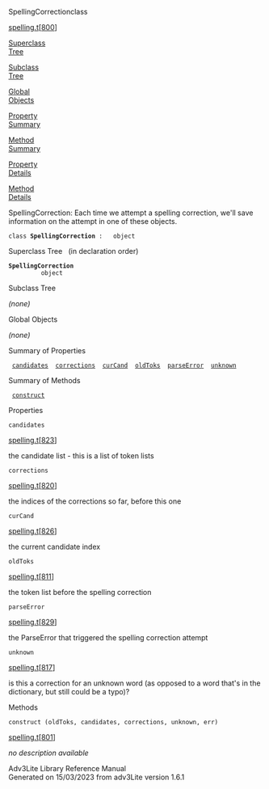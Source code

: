 ---
---
<span class="title">SpellingCorrection</span><span class="type">class</span>

[spelling.t](../file/spelling.t.html)\[[800](../source/spelling.t.html#800)\]

[Superclass  
Tree](#_SuperClassTree_)

[Subclass  
Tree](#_SubClassTree_)

[Global  
Objects](#_ObjectSummary_)

[Property  
Summary](#_PropSummary_)

[Method  
Summary](#_MethodSummary_)

[Property  
Details](#_Properties_)

[Method  
Details](#_Methods_)

<div class="fdesc">

SpellingCorrection: Each time we attempt a spelling correction, we'll
save information on the attempt in one of these objects.

`class `**`SpellingCorrection`**` :   object`

</div>

<span id="_SuperClassTree_"></span>

<div class="mjhd">

<span class="hdln">Superclass Tree</span>   (in declaration order)

</div>

**`SpellingCorrection`**  
`         object`  
<span id="_SubClassTree_"></span>

<div class="mjhd">

<span class="hdln">Subclass Tree</span>  

</div>

*(none)* <span id="_ObjectSummary_"></span>

<div class="mjhd">

<span class="hdln">Global Objects</span>  

</div>

*(none)* <span id="_PropSummary_"></span>

<div class="mjhd">

<span class="hdln">Summary of Properties</span>  

</div>

` `[`candidates`](#candidates)`  `[`corrections`](#corrections)`  `[`curCand`](#curCand)`  `[`oldToks`](#oldToks)`  `[`parseError`](#parseError)`  `[`unknown`](#unknown)`  `

<span id="_MethodSummary_"></span>

<div class="mjhd">

<span class="hdln">Summary of Methods</span>  

</div>

` `[`construct`](#construct)`  `

<span id="_Properties_"></span>

<div class="mjhd">

<span class="hdln">Properties</span>  

</div>

<span id="candidates"></span>

`candidates`

[spelling.t](../file/spelling.t.html)\[[823](../source/spelling.t.html#823)\]

<div class="desc">

the candidate list - this is a list of token lists

</div>

<span id="corrections"></span>

`corrections`

[spelling.t](../file/spelling.t.html)\[[820](../source/spelling.t.html#820)\]

<div class="desc">

the indices of the corrections so far, before this one

</div>

<span id="curCand"></span>

`curCand`

[spelling.t](../file/spelling.t.html)\[[826](../source/spelling.t.html#826)\]

<div class="desc">

the current candidate index

</div>

<span id="oldToks"></span>

`oldToks`

[spelling.t](../file/spelling.t.html)\[[811](../source/spelling.t.html#811)\]

<div class="desc">

the token list before the spelling correction

</div>

<span id="parseError"></span>

`parseError`

[spelling.t](../file/spelling.t.html)\[[829](../source/spelling.t.html#829)\]

<div class="desc">

the ParseError that triggered the spelling correction attempt

</div>

<span id="unknown"></span>

`unknown`

[spelling.t](../file/spelling.t.html)\[[817](../source/spelling.t.html#817)\]

<div class="desc">

is this a correction for an unknown word (as opposed to a word that's in
the dictionary, but still could be a typo)?

</div>

<span id="_Methods_"></span>

<div class="mjhd">

<span class="hdln">Methods</span>  

</div>

<span id="construct"></span>

`construct (oldToks, candidates, corrections, unknown, err)`

[spelling.t](../file/spelling.t.html)\[[801](../source/spelling.t.html#801)\]

<div class="desc">

*no description available*

</div>

<div class="ftr">

Adv3Lite Library Reference Manual  
Generated on 15/03/2023 from adv3Lite version 1.6.1

</div>

